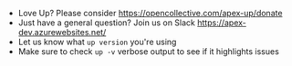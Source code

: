 
- Love Up? Please consider https://opencollective.com/apex-up/donate
- Just have a general question? Join us on Slack https://apex-dev.azurewebsites.net/
- Let us know what `up version` you're using
- Make sure to check `up -v` verbose output to see if it highlights issues
